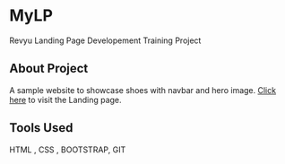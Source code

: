 # MyLP

Revyu Landing Page Developement Training Project

## About Project

A sample website to showcase shoes with navbar and hero image. <a href="https://Aparna106.github.io/MyLP/"> Click here</a> to visit the Landing page.

## Tools Used

HTML , CSS , BOOTSTRAP, GIT
